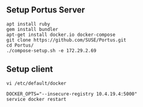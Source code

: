 ## Setup Portus Server
    apt install ruby
    gem install bundler
    apt-get install docker.io docker-compose
    git clone https://github.com/SUSE/Portus.git
    cd Portus/
    ./compose-setup.sh -e 172.29.2.69
    
## Setup client
    vi /etc/default/docker

    DOCKER_OPTS="--insecure-registry 10.4.19.4:5000"
    service docker restart
